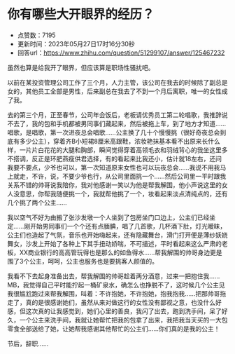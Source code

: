 # 你有哪些大开眼界的经历？
- 点赞数：7195
- 更新时间：2023年05月27日17时16分30秒
- 回答url：https://www.zhihu.com/question/51299107/answer/125467232
<body>
 <p data-pid="z12vRQYS">虽然也算是给我开了眼界，但应该算是职场性骚扰吧。</p>
 <p data-pid="QC0rFPTB">以前在某投资管理公司工作了三个月，人力主管，该公司在我去的时候除了副总是女的，其他员工全部是男性，后来副总在我去了不到一个月后离职，唯一的女性成了我。</p>
 <p data-pid="bfzrN5Om">去的第三个月，正至春节，公司年会饭后，老板请优秀员工第二轮唱歌，我推辞说不去了，我的包和手机都被男同事们藏起来，然后被拖上车，到了地方才知道……唱歌，是唱歌，第一次进夜总会唱歌……公主换了几十个慢慢挑（很好奇夜总会到底有多少公主），穿着齐B小短裙8厘米高跟鞋，浓妆艳抹基本看不出原来长什么样，一片片白花花的大腿和胸部，瞬间觉得穿着高领毛衣和羽绒背心的我坐这里多不搭调，反正是环肥燕瘦供君选择，有的看起来比我还小，估计就18左右，还问我要不要点，少爷也可以，第一次知道原来女性也可以玩夜总会……我说不用我马上就走，不许，说，不要少爷也行，从公司里面挑一个……然后公司里一平时跟我关系不错的帅哥说我陪你，我对他感谢一笑以为他是帮我解围，他小声说这里的女人没意思，你帮我随便挑一个，我就帮他挑了一个，妆看起来淡点清纯点的，还有几个挑了两个公主……</p>
 <p data-pid="5VV-lErn">我以空气不好为由搬了张沙发墩一个人坐到了包房坐门口边上，公主们已经坐定……刚开始男同事们一个个还有点腼腆，唱了几首歌，几杯酒下肚，灯光暧昧，公主们也造起了气氛，音乐也开始嗨起来，还有隐藏舞台，滑门打开便是薄纱妖娆舞女，沙发上开始了各种上下其手扭动娇喘，不可描述，平时看起来这么严肃的老板，XX商业银行的高高管玩得也是那么的如鱼得水……帮我解围的帅哥身边更是围了3个公主，呵呵，公主也服务也是要挑客人颜值的。</p>
 <p data-pid="U0GwzI_Y">我看不下去起身准备出去，帮我解围的帅哥趁着两分酒意，过来一把抱住我……MB，我觉得自己平时能拧起一桶矿泉水，确怎么也挣脱不了，这时候几个公主见我很尴尬跑过来帮我解围，叫着：不许抱她，不许抱她，抱我抱我……把那帅哥拖走了，真的是很感谢她们，虽然从来对做这行的女性没有鄙视之意，也没什么好感，但这次真的让我感觉到，她们心里的善良，我闪了出去，跑到洗手间，呆了好久，一个公主来洗手间，我就让她帮忙把我的包拿了出来，我把我当天买的一大包零食全部送给了她，让她帮我感谢其他帮忙的公主们……你们真的是我的公主！</p>
 <p data-pid="_GMLzSzr">节后，辞职……</p>
</body>